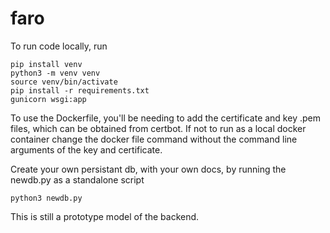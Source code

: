 # faro

To run code locally, run
```
pip install venv
python3 -m venv venv
source venv/bin/activate
pip install -r requirements.txt
gunicorn wsgi:app
```

To use the Dockerfile, you'll be needing to add the certificate and key .pem files, which can be obtained from certbot. If not to run as a local docker container change the docker file command without the command line arguments of the key and certificate.

Create your own persistant db, with your own docs, by running the newdb.py as a standalone script
```
python3 newdb.py
```

This is still a prototype model of the backend.

